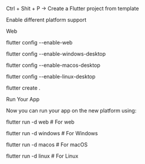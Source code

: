 


Ctrl + Shit + P    ->     Create a Flutter project from template


Enable different platform support

Web

flutter config --enable-web

flutter config --enable-windows-desktop

flutter config --enable-macos-desktop

flutter config --enable-linux-desktop


flutter create .

Run Your App

Now you can run your app on the new platform using:

flutter run -d web  # For web

flutter run -d windows  # For Windows

flutter run -d macos  # For macOS

flutter run -d linux  # For Linux

